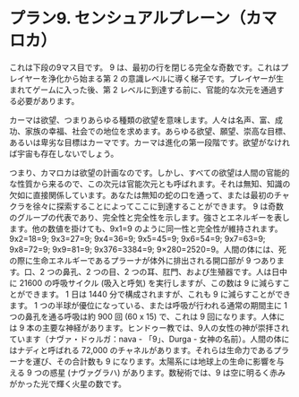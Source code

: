 # プラン9. センシュアルプレーン（カマロカ）

これは下段の9マス目です。 9 は、最初の行を閉じる完全な奇数です。これはプレイヤーを浄化から始まる第 2 の意識レベルに導く梯子です。プレイヤーが生まれてゲームに入った後、第 2 レベルに到達する前に、官能的な次元を通過する必要があります。

カーマは欲望、つまりあらゆる種類の欲望を意味します。人々は名声、富、成功、家族の幸福、社会での地位を求めます。あらゆる欲望、願望、崇高な目標、あるいは卑劣な目標はカーマです。カーマは進化の第一段階です。欲望がなければ宇宙も存在しないでしょう。

つまり、カマロカは欲望の計画なのです。しかし、すべての欲望は人間の官能的な性質から来るので、この次元は官能次元とも呼ばれます。それは無知、知識の欠如に直接関係しています。あなたは無知の蛇の口を通って、または最初のチャクラを徐々に探索することによってここに到達することができます。 9 は奇数のグループの代表であり、完全性と完全性を示します。強さとエネルギーを表します。他の数値を掛けても、9x1=9 のように同一性と完全性が維持されます。 9x2=18=9; 9x3=27=9; 9x4=36=9; 9x5=45=9; 9x6=54=9; 9x7=63=9; 9x8=72=9; 9x9=81=9; 9x376=3384=9; 9×280=2520=9。人間の体には、死の際に生命エネルギーであるプラーナが体外に排出される開口部が 9 つあります。口、2 つの鼻孔、2 つの目、2 つの耳、肛門、および生殖器です。人は日中に 21600 の呼吸サイクル (吸入と呼気) を実行しますが、この数は 9 に減らすことができます。 1 日は 1440 分で構成されますが、これも 9 に減らすことができます。 1 つの半球が優位になっている、または呼吸が行われる通常の期間主に 1 つの鼻孔を通る呼吸は約 900 回 (60 x 15) で、これは 9 回になります。人体には 9 本の主要な神経があります。ヒンドゥー教では、9人の女性の神が崇拝されています（ナヴァ・ドゥルガ：nava - 「9」、Durga - 女神の名前）。人間の体にはナディと呼ばれる 72,000 のチャネルがあります。それらは生命力であるプラーナを運び、その合計数も 9 になります。太陽系には地球上の生命に影響を与える 9 つの惑星 (ナヴァグラハ) があります。数秘術では、9 は空に明るく赤みがかった光で輝く火星の数です。
